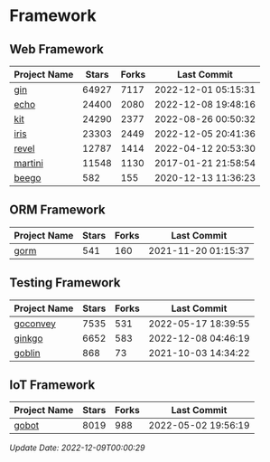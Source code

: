 # Framework

## Web Framework
| Project Name | Stars | Forks | Last Commit |
| ------------ | ----- | ----- | ----------- |
| [gin](https://github.com/gin-gonic/gin) | 64927 | 7117 | 2022-12-01 05:15:31 |
| [echo](https://github.com/labstack/echo) | 24400 | 2080 | 2022-12-08 19:48:16 |
| [kit](https://github.com/go-kit/kit) | 24290 | 2377 | 2022-08-26 00:50:32 |
| [iris](https://github.com/kataras/iris) | 23303 | 2449 | 2022-12-05 20:41:36 |
| [revel](https://github.com/revel/revel) | 12787 | 1414 | 2022-04-12 20:53:30 |
| [martini](https://github.com/go-martini/martini) | 11548 | 1130 | 2017-01-21 21:58:54 |
| [beego](https://github.com/astaxie/beego) | 582 | 155 | 2020-12-13 11:36:23 |

## ORM Framework
| Project Name | Stars | Forks | Last Commit |
| ------------ | ----- | ----- | ----------- |
| [gorm](https://github.com/jinzhu/gorm) | 541 | 160 | 2021-11-20 01:15:37 |

## Testing Framework
| Project Name | Stars | Forks | Last Commit |
| ------------ | ----- | ----- | ----------- |
| [goconvey](https://github.com/smartystreets/goconvey) | 7535 | 531 | 2022-05-17 18:39:55 |
| [ginkgo](https://github.com/onsi/ginkgo) | 6652 | 583 | 2022-12-08 04:46:19 |
| [goblin](https://github.com/franela/goblin) | 868 | 73 | 2021-10-03 14:34:22 |

## IoT Framework
| Project Name | Stars | Forks | Last Commit |
| ------------ | ----- | ----- | ----------- |
| [gobot](https://github.com/hybridgroup/gobot) | 8019 | 988 | 2022-05-02 19:56:19 |

*Update Date: 2022-12-09T00:00:29*